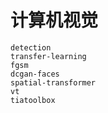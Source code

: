 # 计算机视觉

```{toctree}
detection
transfer-learning
fgsm
dcgan-faces
spatial-transformer
vt
tiatoolbox
```
